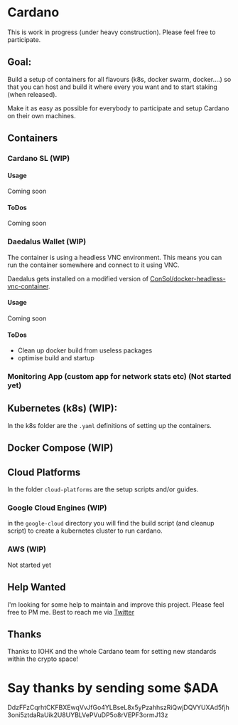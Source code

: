 [logo]: https://s2.coinmarketcap.com/static/img/coins/32x32/2010.png "Cardano"

# Cardano

This is work in progress (under heavy construction). Please feel free to participate.

## Goal:
Build a setup of containers for all flavours (k8s, docker swarm, docker....) so that you can host and build it where every you want and to start staking (when released).

Make it as easy as possible for everybody to participate and setup Cardano on their own machines.

## Containers
### Cardano SL (WIP)

#### Usage
Coming soon

#### ToDos
Coming soon

### Daedalus Wallet (WIP)
The container is using a headless VNC environment. This means you can run the container somewhere and connect to it using VNC.

Daedalus gets installed on a modified version of [ConSol/docker-headless-vnc-container](https://github.com/ConSol/docker-headless-vnc-container).

#### Usage
Coming soon

#### ToDos
- Clean up docker build from useless packages
- optimise build and startup

### Monitoring App (custom app for network stats etc) (Not started yet)

## Kubernetes (k8s) (WIP):
In the k8s folder are the `.yaml` definitions of setting up the containers.

## Docker Compose (WIP)

## Cloud Platforms
In the folder `cloud-platforms` are the setup scripts and/or guides.
### Google Cloud Engines (WIP)
in the `google-cloud` directory you will find the build script (and cleanup script) to create a kubernetes cluster to run cardano.
### AWS (WIP)
Not started yet

## Help Wanted
I'm looking for some help to maintain and improve this project. Please feel free to PM me. Best to reach me via [Twitter](https://twitter.com/khwhahn)

## Thanks
Thanks to IOHK and the whole Cardano team for setting new standards within the crypto space!

# Say thanks by sending some $ADA
DdzFFzCqrhtCKFBXEwqVvJfGo4YLBseL8x5yPzahhszRiQwjDQVYUXAd5fjh3oni5ztdaRaUik2U8UYBLVePVuDP5o8rVEPF3ormJ13z
